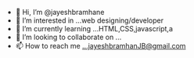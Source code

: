 - 👋 Hi, I’m @jayeshbramhane
- 👀 I’m interested in ...web designing/developer
- 🌱 I’m currently learning ...HTML,CSS,javascript,a
- 💞️ I’m looking to collaborate on ...
- 📫 How to reach me ...jayeshbramhanJB@gmail.com 

<!---
jayeshbramhane/jayeshbramhane is a ✨ special ✨ repository because its `README.md` (this file) appears on your GitHub profile.
You can click the Preview link to take a look at your changes.
--->
